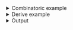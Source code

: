 <details><summary>Combinatoric example</summary>

```no_run
fn try_to_get_version() -> Result<usize, &'static str> {
    Ok(42)
}

#[derive(Debug, Clone)]
pub struct Options {
    version: usize,
}

pub fn options() -> OptionParser<Options> {
    let version = long("version")
        .help("Specify protocol version")
        .argument("VERS")
        .fallback_with(try_to_get_version)
        .display_fallback();
    construct!(Options { version }).to_options()
}

fn main() {
    println!("{:?}", options().run())
}
```

</details>
<details><summary>Derive example</summary>

```no_run
fn try_to_get_version() -> Result<usize, &'static str> {
    Ok(42)
}

#[derive(Debug, Clone, Bpaf)]
#[bpaf(options)]
pub struct Options {
    #[bpaf(argument("VERS"), fallback_with(try_to_get_version), display_fallback)]
    /// Specify protocol version
    version: usize,
}

fn main() {
    println!("{:?}", options().run())
}
```

</details>
<details><summary>Output</summary>

`fallback_with` changes parser to fallback to a value that comes from a potentially failing
computation when argument is not specified


<div class='bpaf-doc'>
$ app <br>
Options { version: 42 }
</div>


If value is present - fallback value is ignored


<div class='bpaf-doc'>
$ app --version 10<br>
Options { version: 10 }
</div>


Parsing errors are preserved and preserved to user


<div class='bpaf-doc'>
$ app --version ten<br>
<b>Error:</b> couldn't parse <b>ten</b>: invalid digit found in string
<style>
div.bpaf-doc {
    padding: 14px;
    background-color:var(--code-block-background-color);
    font-family: "Source Code Pro", monospace;
    margin-bottom: 0.75em;
}
div.bpaf-doc dt { margin-left: 1em; }
div.bpaf-doc dd { margin-left: 3em; }
div.bpaf-doc dl { margin-top: 0; padding-left: 1em; }
div.bpaf-doc  { padding-left: 1em; }
</style>
</div>


`bpaf` encases parsers with fallback value of some sort in usage with `[]`


<div class='bpaf-doc'>
$ app --help<br>
<p><b>Usage</b>: <tt><b>app</b></tt> [<tt><b>--version</b></tt>=<tt><i>VERS</i></tt>]</p><p><div>
<b>Available options:</b></div><dl><dt><tt><b>    --version</b></tt>=<tt><i>VERS</i></tt></dt>
<dd>Specify protocol version</dd>
<dt></dt>
<dd>[default: 42]</dd>
<dt><tt><b>-h</b></tt>, <tt><b>--help</b></tt></dt>
<dd>Prints help information</dd>
</dl>
</p>
<style>
div.bpaf-doc {
    padding: 14px;
    background-color:var(--code-block-background-color);
    font-family: "Source Code Pro", monospace;
    margin-bottom: 0.75em;
}
div.bpaf-doc dt { margin-left: 1em; }
div.bpaf-doc dd { margin-left: 3em; }
div.bpaf-doc dl { margin-top: 0; padding-left: 1em; }
div.bpaf-doc  { padding-left: 1em; }
</style>
</div>

</details>